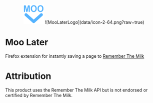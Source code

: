 <p align="center">
  <img src="data/icon-2-64.png?raw=true" alt="Moo Later Logo"/>
  ![MooLaterLogo](data/icon-2-64.png?raw=true)
</p>

# Moo Later

Firefox extension for instantly saving a page to [Remember The Milk](https://www.rememberthemilk.com/)

# Attribution
This product uses the Remember The Milk API but is not endorsed or certified by Remember The Milk.
